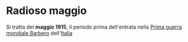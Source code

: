 # Radioso maggio
Si tratta del **maggio 1915**, il periodo prima dell'entrata nella [Prima guerra mondiale Barbero](../altro/Prima%20guerra%20mondiale%20Barbero.md) dell'[Italia](Italia.md)